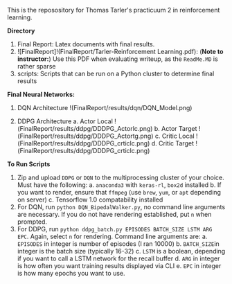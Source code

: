 This is the reposository for Thomas Tarler's practicuum 2 in reinforcement learning. 

**Directory**
1. Final Report: Latex documents with final results.
2. ![FinalReport]!(FinalReport/Tarler-Reinforcement Learning.pdf): (**Note to instructor:**) Use this PDF when evaluating writeup, as the ```ReadMe.MD``` is rather sparse 
3. scripts: Scripts that can be run on a Python cluster to determine final results

**Final Neural Networks:**
1. DQN Architecture
!(FinalReport/results/dqn/DQN_Model.png)


2. DDPG Architecture
    a. Actor Local
    !(FinalReport/results/ddpg/DDDPG_Actorlc.png)
    b. Actor Target
    !(FinalReport/results/ddpg/DDDPG_Actortg.png)
    c. Critic Local
    !(FinalReport/results/ddpg/DDDPG_crticlc.png)
    d. Critic Target
    !(FinalReport/results/ddpg/DDDPG_crticlc.png)

**To Run Scripts**
1. Zip and upload `DDPG` or `DQN` to the multiprocessing cluster of your choice. Must have the following:
    a. `anaconda3` with  `keras-rl`, `box2d` installed
    b. If you want to render, ensure that `ffmpeg` (use `brew`, `yum`, or `apt` depending on server)
    c. Tensorflow 1.0 compatability installed
2. For DQN, run `python DQN_BipedalWalker.py`, no command line arguments are necessary. If you do not have rendering established, put `n` when prompted. 
3. For DDPG, run `python ddpg_batch.py EPISODES BATCH_SIZE LSTM ARG EPC`. Again, select `n` for rendering. Command line arguments are:
    a. `EPISODES` in integer is number of episodes (I ran 10000)
    b. `BATCH_SIZE`in integer is the batch size (typically 16-32)
    c. `LSTM` is a boolean, depending if you want to call a LSTM network for the recall buffer
    d. `ARG` in integer is how often you want training results displayed via CLI
    e. `EPC` in integer is how many epochs you want to use. 
